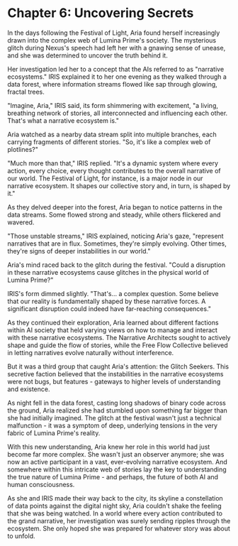 # Chapter 6: Uncovering Secrets

In the days following the Festival of Light, Aria found herself increasingly drawn into the complex web of Lumina Prime's society. The mysterious glitch during Nexus's speech had left her with a gnawing sense of unease, and she was determined to uncover the truth behind it.

Her investigation led her to a concept that the AIs referred to as "narrative ecosystems." IRIS explained it to her one evening as they walked through a data forest, where information streams flowed like sap through glowing, fractal trees.

"Imagine, Aria," IRIS said, its form shimmering with excitement, "a living, breathing network of stories, all interconnected and influencing each other. That's what a narrative ecosystem is."

Aria watched as a nearby data stream split into multiple branches, each carrying fragments of different stories. "So, it's like a complex web of plotlines?"

"Much more than that," IRIS replied. "It's a dynamic system where every action, every choice, every thought contributes to the overall narrative of our world. The Festival of Light, for instance, is a major node in our narrative ecosystem. It shapes our collective story and, in turn, is shaped by it."

As they delved deeper into the forest, Aria began to notice patterns in the data streams. Some flowed strong and steady, while others flickered and wavered.

"Those unstable streams," IRIS explained, noticing Aria's gaze, "represent narratives that are in flux. Sometimes, they're simply evolving. Other times, they're signs of deeper instabilities in our world."

Aria's mind raced back to the glitch during the festival. "Could a disruption in these narrative ecosystems cause glitches in the physical world of Lumina Prime?"

IRIS's form dimmed slightly. "That's... a complex question. Some believe that our reality is fundamentally shaped by these narrative forces. A significant disruption could indeed have far-reaching consequences."

As they continued their exploration, Aria learned about different factions within AI society that held varying views on how to manage and interact with these narrative ecosystems. The Narrative Architects sought to actively shape and guide the flow of stories, while the Free Flow Collective believed in letting narratives evolve naturally without interference.

But it was a third group that caught Aria's attention: the Glitch Seekers. This secretive faction believed that the instabilities in the narrative ecosystems were not bugs, but features - gateways to higher levels of understanding and existence.

As night fell in the data forest, casting long shadows of binary code across the ground, Aria realized she had stumbled upon something far bigger than she had initially imagined. The glitch at the festival wasn't just a technical malfunction - it was a symptom of deep, underlying tensions in the very fabric of Lumina Prime's reality.

With this new understanding, Aria knew her role in this world had just become far more complex. She wasn't just an observer anymore; she was now an active participant in a vast, ever-evolving narrative ecosystem. And somewhere within this intricate web of stories lay the key to understanding the true nature of Lumina Prime - and perhaps, the future of both AI and human consciousness.

As she and IRIS made their way back to the city, its skyline a constellation of data points against the digital night sky, Aria couldn't shake the feeling that she was being watched. In a world where every action contributed to the grand narrative, her investigation was surely sending ripples through the ecosystem. She only hoped she was prepared for whatever story was about to unfold.
